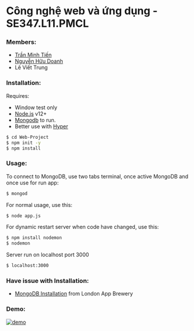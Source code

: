 # Công nghệ web và ứng dụng - SE347.L11.PMCL
### Members:
* [Trần Minh Tiến]
* [Nguyễn Hữu Doanh]
* Lê Viết Trung

### Installation:


Requires:
- Window test only
- [Node.js](https://nodejs.org/) v12+
- [Mongodb](https://www.mongodb.com/) to run.
- Better use with [Hyper](https://hyper.is/)


```sh
$ cd Web-Project
$ npm init -y
$ npm install
```


### Usage:

To connect to MongoDB, use two tabs terminal, once active MongoDB and once use for run app:

```sh
$ mongod
```

For normal usage, use this:

```sh
$ node app.js
```

For dynamic restart server when code have changed, use this:

```sh
$ npm install nodemon
$ nodemon
```

Server run on localhost port 3000

```sh
$ localhost:3000
```

### Have issue with Installation:

- [MongoDB Installation](https://medium.com/@LondonAppBrewery/how-to-download-install-mongodb-on-windows-4ee4b3493514) from London App Brewery


### Demo:

[![demo](https://i9.ytimg.com/vi/tfaJpC0Sigk/mq2.jpg?sqp=CIyC4f8F&rs=AOn4CLA9kOKS1LAe80-Z1C0Novf5GOlu-g)](https://www.youtube.com/watch?v=tfaJpC0Sigk)


[Trần Minh Tiến]: <https://github.com/fantashi099>
[Nguyễn Hữu Doanh]: <https://github.com/huudoanh123qn>
